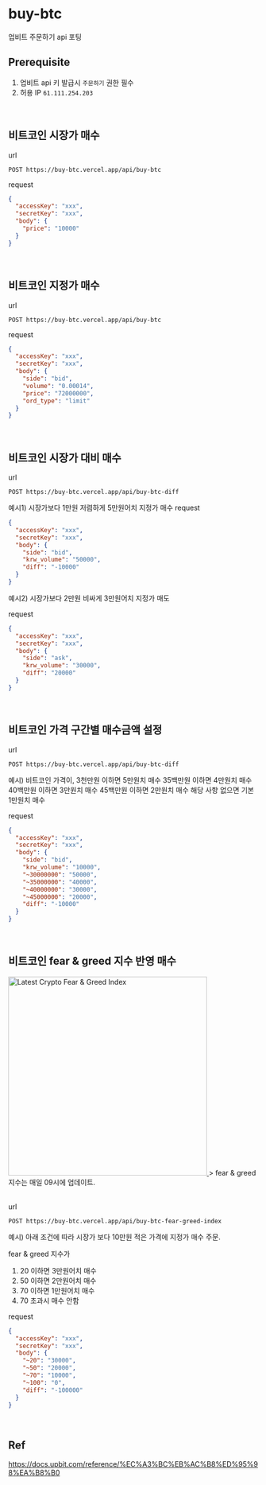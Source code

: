 # buy-btc
업비트 주문하기 api 포팅

## Prerequisite
1. 업비트 api 키 발급시 `주문하기` 권한 필수
2. 허용 IP `61.111.254.203` 

 
<br/>

## 비트코인 시장가 매수

url
```
POST https://buy-btc.vercel.app/api/buy-btc
```

request
```json
{
  "accessKey": "xxx",
  "secretKey": "xxx",
  "body": {
    "price": "10000"
  }
}
```

<br/>

## 비트코인 지정가 매수

url
```
POST https://buy-btc.vercel.app/api/buy-btc
```

request
```json
{
  "accessKey": "xxx",
  "secretKey": "xxx",
  "body": {
    "side": "bid",
    "volume": "0.00014",
    "price": "72000000",
    "ord_type": "limit"
  }
}
```

<br/>

## 비트코인 시장가 대비 매수

url
```
POST https://buy-btc.vercel.app/api/buy-btc-diff
```

예시1) 시장가보다 1만원 저렴하게 5만원어치 지정가 매수
request
```json
{
  "accessKey": "xxx",
  "secretKey": "xxx",
  "body": {
    "side": "bid",
    "krw_volume": "50000",
    "diff": "-10000"
  }
}
```

예시2) 시장가보다 2만원 비싸게 3만원어치 지정가 매도

request
```json
{
  "accessKey": "xxx",
  "secretKey": "xxx",
  "body": {
    "side": "ask",
    "krw_volume": "30000",
    "diff": "20000"
  }
}
```

<br/>

## 비트코인 가격 구간별 매수금액 설정

url
```
POST https://buy-btc.vercel.app/api/buy-btc-diff
```

예시) 비트코인 가격이,
3천만원 이하면 5만원치 매수
35백만원 이하면 4만원치 매수
40백만원 이하면 3만원치 매수
45백만원 이하면 2만원치 매수
해당 사항 없으면 기본 1만원치 매수

request
```json
{
  "accessKey": "xxx",
  "secretKey": "xxx",
  "body": {
    "side": "bid",
    "krw_volume": "10000",
    "~30000000": "50000",
    "~35000000": "40000",
    "~40000000": "30000",
    "~45000000": "20000",
    "diff": "-10000"
  }
}
```



<br/>

## 비트코인 fear & greed 지수 반영 매수

<a href="https://alternative.me/crypto/">
    <img style="width: 400px;" src="https://alternative.me/crypto/fear-and-greed-index.png" alt="Latest Crypto Fear & Greed Index" />
<a>
> fear & greed 지수는 매일 09시에 업데이트.

<br/>
<br/>

url
```
POST https://buy-btc.vercel.app/api/buy-btc-fear-greed-index
```

예시) 아래 조건에 따라 시장가 보다 10만원 적은 가격에 지정가 매수 주문.

fear & greed 지수가
1. 20 이하면 3만원어치 매수
1. 50 이하면 2만원어치 매수
1. 70 이하면 1만원어치 매수
1. 70 초과시 매수 안함



request
```json
{
  "accessKey": "xxx",
  "secretKey": "xxx",
  "body": {
    "~20": "30000",
    "~50": "20000",
    "~70": "10000",
    "~100": "0",
    "diff": "-100000"
  }
}
```

<br/>

## Ref
https://docs.upbit.com/reference/%EC%A3%BC%EB%AC%B8%ED%95%98%EA%B8%B0



